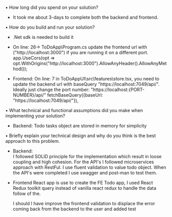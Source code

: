 • How long did you spend on your solution?

- It took me about 3-days to complete both the backend and frontend.

• How do you build and run your solution?

- .Net sdk is needed to build it
- On line: 26-> ToDoApp\Program.cs update the frontend url with ("http://localhost:3000") if you are running it on a different port.
  app.UseCors(opt => opt.WithOrigins("http://localhost:3000").AllowAnyHeader().AllowAnyMethod());

- Frontend:
  On line: 7 in ToDoAppUI\src\features\store.tsx, you need to update the backend url with baseQuery "https://localhost:7049/api/". 
  Ideally just change the port number: "https://localhost:{PORT-NUMBER}/api/"
  fetchBaseQuery({baseUrl: "https://localhost:7049/api/"}),

• What technical and functional assumptions did you make when implementing
your solution?

- Backend:
  Todo tasks object are stored in memory for simplicity 

• Briefly explain your technical design and why do you think is the best
approach to this problem.

- Backend:    
  I followed SOLID principle for the implementation which result in loose coupling and high cohesion.
  For the API's I followed microservices approach with RestFul.
  I use fluent validation to value todo object.
  When the API's were completed I use swagger and post-man to test them.

- Frontend
  React app is use to create the FE Todo app, 
  I used React Redux toolkit query instead of vanilla react redux to handle the data follow of the.

  I should I have improve the frontend validation to displace the error coming back from the backend to the user
  and added test
